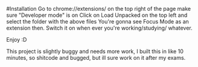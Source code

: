#Installation
Go to chrome://extensions/
on the top right of the page make sure "Developer mode" is on
Click on Load Unpacked on the top left and select the folder with the above files
You're gonna see Focus Mode as an extension then.
Switch it on when ever you're working/studying/ whatever.

Enjoy :D 

This project is slightly buggy and needs more work, I built this in like 10 minutes, so shitcode and bugged, but ill sure work on it after my exams.
